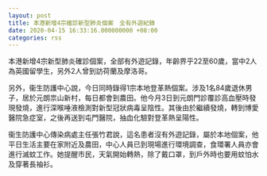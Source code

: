 ```yaml
---
layout: post
title: 本港新增4宗確診新型肺炎個案　全有外遊紀錄
date: 2020-04-15 16:33:16.000000000 +08:00
categories: rss
---
```


本港新增4宗新型肺炎確診個案，全部有外遊記錄，年齡界乎22至60歲，當中2人為英國留學生，另外2人曾到訪荷蘭及摩洛哥。

另外，衞生防護中心說，今日同時錄得1宗本地登革熱個案。涉及1名84歲退休男子，居於元朗祟山新村，每日都會到農田。他今月3日到元朗門診覆診高血壓時發現發燒，進行深喉唾液檢測對新型冠狀病毒呈陰性。其後由於繼續發燒，轉到博愛醫院急症室，之後再送到屯門醫院，抽血化驗對登革熱呈陽性。

衞生防護中心傳染病處主任張竹君說，這名患者沒有外遊記錄，屬於本地個案，他平日生活主要在家附近及農田，中心人員已到現場進行環境調查，食環署人員亦會進行滅蚊工作。她提醒市民，天氣開始轉熱，除了戴口罩，到戶外時也要用蚊怕水及穿著長袖衫。
